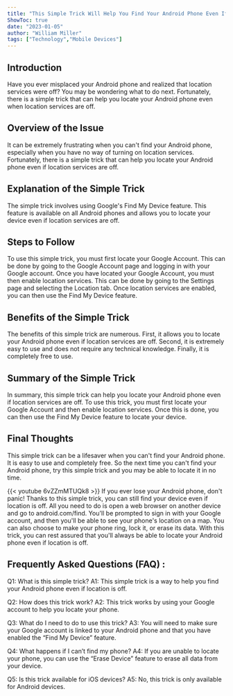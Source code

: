 ```yaml
---
title: "This Simple Trick Will Help You Find Your Android Phone Even If Location Is Off!"
ShowToc: true 
date: "2023-01-05"
author: "William Miller" 
tags: ["Technology","Mobile Devices"]
---
```

## Introduction

Have you ever misplaced your Android phone and realized that location services were off? You may be wondering what to do next. Fortunately, there is a simple trick that can help you locate your Android phone even when location services are off.

## Overview of the Issue

It can be extremely frustrating when you can't find your Android phone, especially when you have no way of turning on location services. Fortunately, there is a simple trick that can help you locate your Android phone even if location services are off.

## Explanation of the Simple Trick

The simple trick involves using Google's Find My Device feature. This feature is available on all Android phones and allows you to locate your device even if location services are off.

## Steps to Follow

To use this simple trick, you must first locate your Google Account. This can be done by going to the Google Account page and logging in with your Google account. Once you have located your Google Account, you must then enable location services. This can be done by going to the Settings page and selecting the Location tab. Once location services are enabled, you can then use the Find My Device feature.

## Benefits of the Simple Trick

The benefits of this simple trick are numerous. First, it allows you to locate your Android phone even if location services are off. Second, it is extremely easy to use and does not require any technical knowledge. Finally, it is completely free to use.

## Summary of the Simple Trick

In summary, this simple trick can help you locate your Android phone even if location services are off. To use this trick, you must first locate your Google Account and then enable location services. Once this is done, you can then use the Find My Device feature to locate your device.

## Final Thoughts

This simple trick can be a lifesaver when you can't find your Android phone. It is easy to use and completely free. So the next time you can't find your Android phone, try this simple trick and you may be able to locate it in no time.

{{< youtube 6vZZmMTUQk8 >}} 
If you ever lose your Android phone, don't panic! Thanks to this simple trick, you can still find your device even if location is off. All you need to do is open a web browser on another device and go to android.com/find. You'll be prompted to sign in with your Google account, and then you'll be able to see your phone's location on a map. You can also choose to make your phone ring, lock it, or erase its data. With this trick, you can rest assured that you'll always be able to locate your Android phone even if location is off.

## Frequently Asked Questions (FAQ) :
Q1: What is this simple trick?
A1: This simple trick is a way to help you find your Android phone even if location is off.

Q2: How does this trick work?
A2: This trick works by using your Google account to help you locate your phone.

Q3: What do I need to do to use this trick?
A3: You will need to make sure your Google account is linked to your Android phone and that you have enabled the “Find My Device” feature.

Q4: What happens if I can’t find my phone?
A4: If you are unable to locate your phone, you can use the “Erase Device” feature to erase all data from your device.

Q5: Is this trick available for iOS devices?
A5: No, this trick is only available for Android devices.


